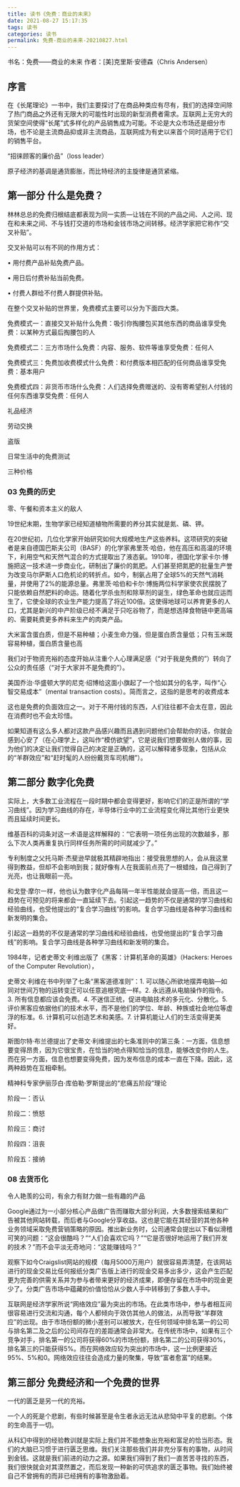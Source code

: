 ```yaml
---
title: 读书《免费：商业的未来》
date: 2021-08-27 15:17:35
tags: 读书
categories: 读书
permalink: 免费-商业的未来-20210827.html
---
```


书名：免费——商业的未来
作者：[美]克里斯·安德森（Chris Andersen）

  

## 序言

在《长尾理论》一书中，我们主要探讨了在商品种类应有尽有，我们的选择空间除了热门商品之外还有无限大的可能性时出现的新型消费者需求。互联网上无穷大的货架空间使得“长尾”式多样化的产品销售成为可能。不论是大众市场还是细分市场，也不论是主流商品抑或非主流商品，互联网成为有史以来首个同时适用于它们的销售平台。

“招徕顾客的廉价品”（loss leader）
  
原子经济的基调是通货膨胀，而比特经济的主旋律是通货紧缩。


## 第一部分 什么是免费？

林林总总的免费归根结底都表现为同一实质—让钱在不同的产品之间、人之间、现在和未来之间、不与钱打交道的市场和金钱市场之间转移。经济学家把它称作“交叉补贴”。

交叉补贴可以有不同的作用方式：

• 用付费产品补贴免费产品。

• 用日后付费补贴当前免费。

• 付费人群给不付费人群提供补贴。

在整个交叉补贴的世界里，免费模式主要可以分为下面四大类。

免费模式一：直接交叉补贴什么免费：吸引你掏腰包买其他东西的商品谁享受免费：以某种方式最后掏腰包的人

免费模式二：三方市场什么免费：内容、服务、软件等谁享受免费：任何人

免费模式三：免费加收费模式什么免费：和付费版本相匹配的任何商品谁享受免费：基本用户

免费模式四：非货币市场什么免费：人们选择免费赠送的、没有寄希望别人付钱的任何东西谁享受免费：任何人


礼品经济

劳动交换

盗版

日常生活中的免费测试


三种价格

### 03 免费的历史

  
零、午餐和资本主义的敌人

19世纪末期，生物学家已经知道植物所需要的养分其实就是氮、磷、钾。

在20世纪初，几位化学家开始研究如何大规模地生产这些养料。这项研究的突破者是来自德国巴斯夫公司（BASF）的化学家弗里茨·哈伯，他在高压和高温的环境下，利用空气和天然气混合的方式提取出了液态氨。1910年，德国化学家卡尔·博施把这一技术进一步商业化，研制出了廉价的氮肥。人们甚至把氮肥的批量生产誉为改变马尔萨斯人口危机论的转折点。如今，制氨占用了全球5%的天然气消耗量，并使用了2%的能源总量。弗里茨·哈伯和卡尔·博施两位科学家使农民摆脱了只能依赖自然肥料的命运。随着化学杀虫剂和除草剂的诞生，绿色革命也就应运而生了，它使全球的农业生产能力提高了将近100倍。这使得地球可以养育更多的人口，尤其是新兴的中产阶级已经不满足于只吃谷物了，而是想选择食物链中更高端的、需要耗费更多养料来生产的肉类产品。

大米富含蛋白质，但是不易种植；小麦生命力强，但是蛋白质含量低；只有玉米既容易种植，蛋白质含量也高

我们对于物资充裕的态度开始从注重个人心理满足感（“对于我是免费的”）转向了公众的责任感（“对于大家并不是免费的”）。

美国乔治·华盛顿大学的尼克·绍博给这面小旗起了一个恰如其分的名字，叫作“心智交易成本”（mental transaction costs）。简而言之，这指的是思考的收费成本

这也是免费的负面效应之一。对于不用付钱的东西，人们往往都不会太在意，因此在消费时也不会太珍惜。

如果知道有这么多人都对这款产品感兴趣而且遇到问题他们会帮助你的话，你就会感到心安了（在心理学上，这叫作“模仿欲望”，它是说我们想要做别人做的事，因为他们的决定让我们觉得自己的决定是正确的，这可以解释诸多现象，包括从众的“羊群效应”和“赶时髦的人纷纷戴货车司机帽”）。


## 第二部分 数字化免费


实际上，大多数工业流程在一段时期中都会变得更好，影响它们的正是所谓的“学习曲线”。因为学习曲线的存在，半导体行业中的工业流程变化得比其他行业更快而且延续时间更长。

维基百科的词条对这一术语是这样解释的：“它表明一项任务出现的次数越多，那么下次人类再重复执行同样任务所需的时间就减少了。”

专利制度之父托马斯·杰斐逊早就极其精辟地指出：接受我思想的人，会从我这里得到教益，但却不会影响到我；就好像有人在我面前点亮了一根蜡烛，自己得到了光亮，也让我眼前一亮。

和戈登·摩尔一样，他也认为数字化产品每隔一年半性能就会提高一倍，而且这一趋势在可预见的将来都会一直延续下去。引起这一趋势的不仅是通常的学习曲线和经验曲线，也受他提出的“复合学习曲线”的影响。复合学习曲线是各种学习曲线和新发明的集合。

引起这一趋势的不仅是通常的学习曲线和经验曲线，也受他提出的“复合学习曲线”的影响。复合学习曲线是各种学习曲线和新发明的集合。

1984年，记者史蒂文·利维出版了《黑客：计算机革命的英雄》（Hackers: Heroes of the Computer Revolution），

史蒂文·利维在书中列举了七条“黑客道德准则”：1. 可以随心所欲地摆弄电脑—如同对世间万物的运转变迁可以任意追根究底一样。2. 永远遵从电脑操作的指令。3. 所有信息都应该会免费。4. 不迷信正统，促进电脑技术的多元化、分散化。5. 评价黑客应依据他们的技术水平，而不是他们的学位、年龄、种族或社会地位等虚浮的标准。6. 计算机可以创造艺术和美感。7. 计算机能让人们的生活变得更美好。

斯图尔特·布兰德提出了史蒂文·利维提出的七条准则中的第三条：一方面，信息想要变得昂贵，因为它很宝贵，在恰当的地点得知恰当的信息，能够改变你的人生。而在另一方面，信息也想要变得免费，因为发布信息的成本一直在下降。因此，这两种趋势在互相牵制。

精神科专家伊丽莎白·库伯勒·罗斯提出的“悲痛五阶段”理论

阶段一：否认

阶段二：愤怒

阶段三：商讨

阶段四：沮丧

阶段五：接纳

### 08 去货币化

令人艳羡的公司，有余力有财力做一些有趣的产品

Google通过为一小部分核心产品做广告而赚取大部分利润，大多数搜索结果和广告被其他网站转载，而后者与Google分享收益。这也是它能在其经营的其他各种业务领域采取免费营销策略的原因。推出新业务时，公司通常会提出以下看似滑稽可笑的问题：“这会很酷吗？”“人们会喜欢它吗？”“它是否很好地运用了我们开发的技术？”而不会平淡无奇地问：“这能赚钱吗？”

观察下如今Craigslist网站的规模（每月5000万用户）就很容易弄清楚，在该网站进行的现金交易比任何报纸分类广告版上进行的现金交易多出多少，这会产生匹配更为完善的供需关系并为参与者带来更好的经济成果，即便存留在市场中的现金更少了。分类广告市场中蕴藏的价值恰恰从少数人手中转移到了多数人手中。

互联网是经济学家所说“网络效应”最为突出的市场。在此类市场中，参与者相互间很容易进行交流和沟通，每个人都倾向于效仿其他人的做法，从而导致“羊群效应”的出现。由于市场份额的微小差别可以被放大，在任何领域中排名第一的公司与排名第二及之后的公司间存在的差距通常会非常大。在传统市场中，如果有三个竞争对手，排名第一的公司将获得60%的市场份额，排名第二的公司获得30%，排名第三的只能获得5%。而在网络效应较为突出的市场中，这一比例更接近95%、5%和0。网络效应往往会造成力量的聚集，导致“富者愈富”的结果。

  

## 第三部分 免费经济和一个免费的世界


一代的匮乏是另一代的充裕。

一个人的死是个悲剧，有些时候甚至是令生者永远无法从悲恸中平复的悲剧。个体的生命高于一切。

从科幻中得到的经验教训就是实际上我们并不能想象出充裕和富足的恰当形态。我们的大脑已习惯于进行匮乏思维。我们关注那些我们并非充分享有的事物，从时间到金钱。这就是我们前进的动力之源。如果我们得到了我们一直苦苦寻找的东西，我们很快就会对其漠然置之，而后发现一种新的可供追求的匮乏事物。我们始终被自己不曾拥有的而非已经拥有的事物激励着。